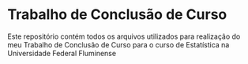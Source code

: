 # Trabalho de Conclusão de Curso
Este repositório contém todos os arquivos utilizados para realização do meu Trabalho de Conclusão de Curso para o curso de Estatística na Universidade Federal Fluminense

